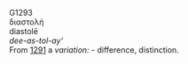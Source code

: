 <body>
  <p>G1293<br>  διαστολή  <br> diastolē  <br><i>dee-as-tol-ay‘ </i><br>From <a href="g1291.htm">1291</a>  a <i>variation:</i> - difference, distinction.<br></p>
 </body>